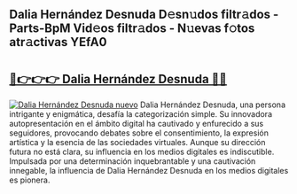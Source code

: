## Dalia Hernández Desnuda D𝚎sn𝚞dos filtr𝚊dos - Parts-BpM Vid𝚎os filtr𝚊dos - N𝚞evas f𝚘tos atr𝚊ctivas YEfA0

# <h2><a href="http://mbdpuw.tromn.icu/?c=Dalia+Hern%c3%a1ndez+Desnuda">🔗👉👉👉 Dalia Hernández Desnuda 🔗🔗</a></h2>

[![Dalia Hernández Desnuda nuevo](https://i.imgur.com/pEAQMta.gif)](http://mbdpuw.tromn.icu/?c=Dalia+Hern%c3%a1ndez+Desnuda)
Dalia Hernández Desnuda, una persona intrigante y enigmática, desafía la categorización simple. Su innovadora autopresentación en el ámbito digital ha cautivado y enfurecido a sus seguidores, provocando debates sobre el consentimiento, la expresión artística y la esencia de las sociedades virtuales. Aunque su dirección futura no está clara, su influencia en los medios digitales es indiscutible. Impulsada por una determinación inquebrantable y una cautivación innegable, la influencia de Dalia Hernández Desnuda en los medios digitales es pionera.

